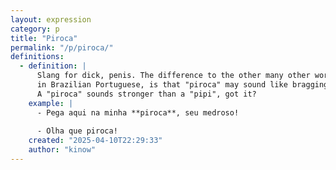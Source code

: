 ```yaml
---
layout: expression
category: p
title: "Piroca"
permalink: "/p/piroca/"
definitions:
  - definition: |
      Slang for dick, penis. The difference to the other many other words with similar meaning
      in Brazilian Portuguese, is that "piroca" may sound like bragging about one's own penis.
      A "piroca" sounds stronger than a "pipi", got it?
    example: |
      - Pega aqui na minha **piroca**, seu medroso!
      
      - Olha que piroca!
    created: "2025-04-10T22:29:33"
    author: "kinow"
---
```

